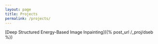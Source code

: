 ```yaml
---
layout: page
title: Projects
permalink: /projects/
---
```


[Deep Structured Energy-Based Image Inpainting]({% post_url /_proj/dseb %})

